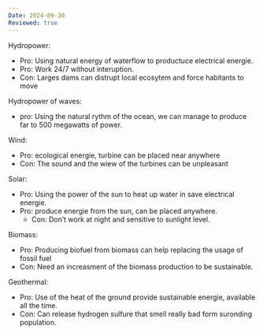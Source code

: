 ```yaml
---
Date: 2024-09-30
Reviewed: true
---
```

Hydropower:

- Pro: Using natural energy of waterflow to productuce electrical energie.
- Pro: Work 24/7 without interuption.
- Con: Larges dams can distrupt local ecosytem and force habitants to move

Hydropower of waves:

- pro: Using the natural rythm of the ocean, we can manage to produce far to 500 megawatts of power.

  

Wind:

- Pro: ecological energie, turbine can be placed near anywhere
- Con: The sound and the wiew of the turbines can be unpleasant

  

Solar:

- Pro: Using the power of the sun to heat up water in save electrical energie.
- Pro: produce energie from the sun, can be placed anywhere.
    - Con: Don’t work at night and sensitive to sunlight level.

  

Biomass:

- Pro: Producing biofuel from biomass can help replacing the usage of fossil fuel
- Con: Need an increasment of the biomass production to be sustainable.

  

Geothermal:

- Pro: Use of the heat of the ground provide sustainable energie, available all the time.
- Con: Can release hydrogen sulfure that smell really bad form suronding population.